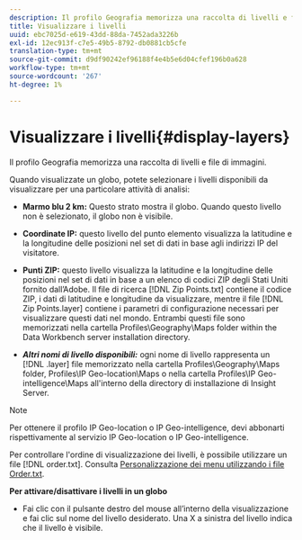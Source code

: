 ```yaml
---
description: Il profilo Geografia memorizza una raccolta di livelli e file di immagini.
title: Visualizzare i livelli
uuid: ebc7025d-e619-43dd-88da-7452ada3226b
exl-id: 12ec913f-c7e5-49b5-8792-db0881cb5cfe
translation-type: tm+mt
source-git-commit: d9df90242ef96188f4e4b5e6d04cfef196b0a628
workflow-type: tm+mt
source-wordcount: '267'
ht-degree: 1%

---
```


# Visualizzare i livelli{#display-layers}

Il profilo Geografia memorizza una raccolta di livelli e file di immagini.

Quando visualizzate un globo, potete selezionare i livelli disponibili da visualizzare per una particolare attività di analisi:

* **Marmo blu 2 km:** Questo strato mostra il globo. Quando questo livello non è selezionato, il globo non è visibile.
* **Coordinate IP:** questo livello del punto elemento visualizza la latitudine e la longitudine delle posizioni nel set di dati in base agli indirizzi IP del visitatore.
* **Punti ZIP:** questo livello visualizza la latitudine e la longitudine delle posizioni nel set di dati in base a un elenco di codici ZIP degli Stati Uniti fornito dall’Adobe. Il file di ricerca [!DNL Zip Points.txt] contiene il codice ZIP, i dati di latitudine e longitudine da visualizzare, mentre il file [!DNL Zip Points.layer] contiene i parametri di configurazione necessari per visualizzare questi dati nel mondo. Entrambi questi file sono memorizzati nella cartella Profiles\Geography\Maps folder within the Data Workbench server installation directory.

* ***Altri nomi di livello disponibili:*** ogni nome di livello rappresenta un  [!DNL .layer] file memorizzato nella cartella Profiles\Geography\Maps folder, Profiles\IP Geo-location\Maps o nella cartella Profiles\IP Geo-intelligence\Maps all&#39;interno della directory di installazione di Insight Server.

>[!NOTE]
>
>Per ottenere il profilo IP Geo-location o IP Geo-intelligence, devi abbonarti rispettivamente al servizio IP Geo-location o IP Geo-intelligence.

Per controllare l&#39;ordine di visualizzazione dei livelli, è possibile utilizzare un file [!DNL order.txt]. Consulta [Personalizzazione dei menu utilizzando i file Order.txt](../../../../home/c-get-started/c-intf-anlys-ftrs/c-ctm-menus/t-cstm-menus-ordr-files.md#task-a391800a8dd444deb3e1516d5189f999).

**Per attivare/disattivare i livelli in un globo**

* Fai clic con il pulsante destro del mouse all’interno della visualizzazione e fai clic sul nome del livello desiderato. Una X a sinistra del livello indica che il livello è visibile.

